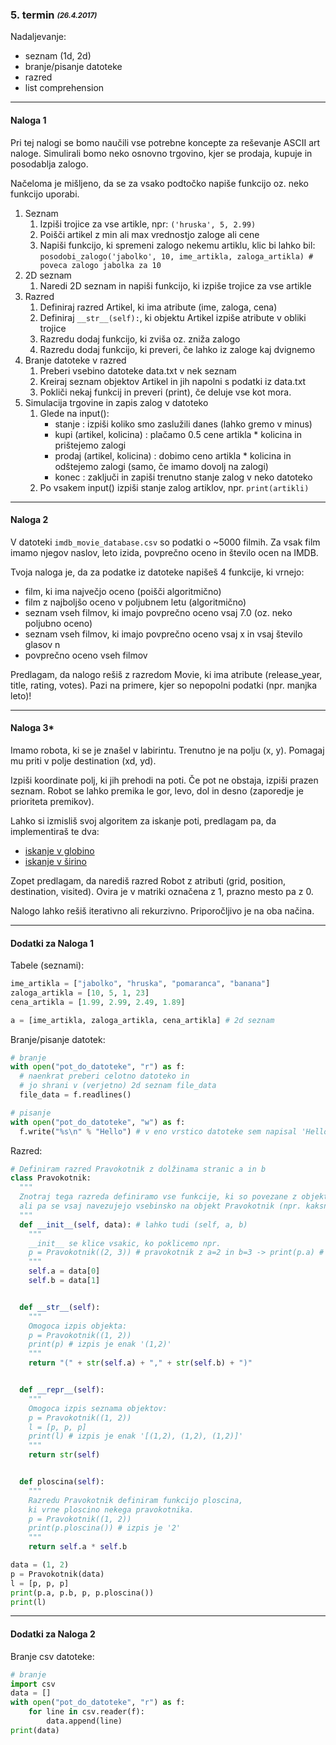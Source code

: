 ### 5. termin <sub><sup>*(26.4.2017)*<sup><sub>
Nadaljevanje:
- seznam (1d, 2d)
- branje/pisanje datoteke
- razred
- list comprehension

***
#### Naloga 1
Pri tej nalogi se bomo naučili vse potrebne koncepte za reševanje ASCII art naloge.
Simulirali bomo neko osnovno trgovino, kjer se prodaja, kupuje in posodablja zalogo.

Načeloma je mišljeno, da se za vsako podtočko napiše funkcijo oz. neko funkcijo uporabi.

1. Seznam
    1. Izpiši trojice za vse artikle, npr: ```('hruska', 5, 2.99)```
    2. Poišči artikel z min ali max vrednostjo zaloge ali cene
    3. Napiši funkcijo, ki spremeni zalogo nekemu artiklu, klic bi lahko bil: ```posodobi_zalogo('jabolko', 10, ime_artikla, zaloga_artikla) # poveca zalogo jabolka za 10```
2. 2D seznam
    1. Naredi 2D seznam in napiši funkcijo, ki izpiše trojice za vse artikle
3. Razred
    1. Definiraj razred Artikel, ki ima atribute (ime, zaloga, cena)
    2. Definiraj ```__str__(self):```, ki objektu Artikel izpiše atribute v obliki trojice
    3. Razredu dodaj funkcijo, ki zviša oz. zniža zalogo
    4. Razredu dodaj funkcijo, ki preveri, če lahko iz zaloge kaj dvignemo
4. Branje datoteke v razred
    1. Preberi vsebino datoteke data.txt v nek seznam
    2. Kreiraj seznam objektov Artikel in jih napolni s podatki iz data.txt
    3. Pokliči nekaj funkcij in preveri (print), če deluje vse kot mora.
5. Simulacija trgovine in zapis zalog v datoteko
    1. Glede na input():
        - stanje : izpiši koliko smo zaslužili danes (lahko gremo v minus)
        - kupi (artikel, kolicina) : plačamo 0.5 cene artikla * kolicina in prištejemo zalogi
        - prodaj (artikel, kolicina) : dobimo ceno artikla * kolicina in odštejemo zalogi (samo, če imamo dovolj na zalogi)
        - konec : zaključi in zapiši trenutno stanje zalog v neko datoteko
    2. Po vsakem input() izpiši stanje zalog artiklov, npr. ```print(artikli)```


***
#### Naloga 2
V datoteki ```imdb_movie_database.csv``` so podatki o ~5000 filmih.
Za vsak film imamo njegov naslov, leto izida, povprečno oceno in število ocen na IMDB.

Tvoja naloga je, da za podatke iz datoteke napišeš 4 funkcije, ki vrnejo:
- film, ki ima največjo oceno (poišči algoritmično)
- film z najboljšo oceno v poljubnem letu (algoritmično)
- seznam vseh filmov, ki imajo povprečno oceno vsaj 7.0 (oz. neko poljubno oceno)
- seznam vseh filmov, ki imajo povprečno oceno vsaj x in vsaj število glasov n
- povprečno oceno vseh filmov

Predlagam, da nalogo rešiš z razredom Movie, ki ima atribute (release_year, title, rating, votes).
Pazi na primere, kjer so nepopolni podatki (npr. manjka leto)!


***
#### Naloga 3*
Imamo robota, ki se je znašel v labirintu.
Trenutno je na polju (x, y). Pomagaj mu priti v polje destination (xd, yd).

Izpiši koordinate polj, ki jih prehodi na poti. Če pot ne obstaja, izpiši prazen seznam.
Robot se lahko premika le gor, levo, dol in desno (zaporedje je prioriteta premikov).

Lahko si izmisliš svoj algoritem za iskanje poti, predlagam pa, da implementiraš te dva:
- [iskanje v globino](https://en.wikipedia.org/wiki/Depth-first_search)
- [iskanje v širino](https://en.wikipedia.org/wiki/Breadth-first_search)

Zopet predlagam, da narediš razred Robot z atributi (grid, position, destination, visited).
Ovira je v matriki označena z 1, prazno mesto pa z 0.

Nalogo lahko rešiš iterativno ali rekurzivno. Priporočljivo je na oba načina.


***
#### Dodatki za Naloga 1
Tabele (seznami):
```python
ime_artikla = ["jabolko", "hruska", "pomaranca", "banana"]
zaloga_artikla = [10, 5, 1, 23]
cena_artikla = [1.99, 2.99, 2.49, 1.89]

a = [ime_artikla, zaloga_artikla, cena_artikla] # 2d seznam
```

Branje/pisanje datotek:
```python
# branje
with open("pot_do_datoteke", "r") as f:
  # naenkrat preberi celotno datoteko in
  # jo shrani v (verjetno) 2d seznam file_data
  file_data = f.readlines()

# pisanje
with open("pot_do_datoteke", "w") as f:
  f.write("%s\n" % "Hello") # v eno vrstico datoteke sem napisal 'Hello'
```

Razred:
```python
# Definiram razred Pravokotnik z dolžinama stranic a in b
class Pravokotnik:
  """
  Znotraj tega razreda definiramo vse funkcije, ki so povezane z objektom Pravokotnik,
  ali pa se vsaj navezujejo vsebinsko na objekt Pravokotnik (npr. kaksne staticne metode)
  """
  def __init__(self, data): # lahko tudi (self, a, b)
    """
    __init__ se klice vsakic, ko poklicemo npr.
    p = Pravokotnik((2, 3)) # pravokotnik z a=2 in b=3 -> print(p.a) # 2
    """
    self.a = data[0]
    self.b = data[1]


  def __str__(self):
    """
    Omogoca izpis objekta:
    p = Pravokotnik((1, 2))
    print(p) # izpis je enak '(1,2)'
    """
    return "(" + str(self.a) + "," + str(self.b) + ")"


  def __repr__(self):
    """
    Omogoca izpis seznama objektov:
    p = Pravokotnik((1, 2))
    l = [p, p, p]
    print(l) # izpis je enak '[(1,2), (1,2), (1,2)]'
    """
    return str(self)


  def ploscina(self):
    """
    Razredu Pravokotnik definiram funkcijo ploscina,
    ki vrne ploscino nekega pravokotnika.
    p = Pravokotnik((1, 2))
    print(p.ploscina()) # izpis je '2'
    """
    return self.a * self.b

data = (1, 2)
p = Pravokotnik(data)
l = [p, p, p]
print(p.a, p.b, p, p.ploscina())
print(l)
```

***
#### Dodatki za Naloga 2
Branje csv datoteke:
```python
# branje
import csv
data = []
with open("pot_do_datoteke", "r") as f:
    for line in csv.reader(f):
        data.append(line)
print(data)
```
